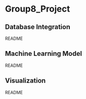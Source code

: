 # Group8_Project

## Database Integration
README

## Machine Learning Model
README

## Visualization
README
